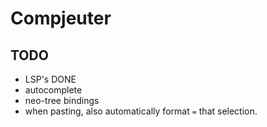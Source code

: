 # Compjeuter
## TODO
- LSP's DONE
- autocomplete
- neo-tree bindings
- when pasting, also automatically format `=` that selection.
